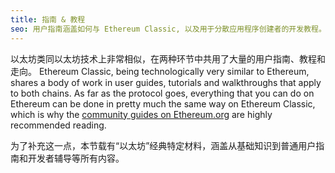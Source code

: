 ```yaml
---
title: 指南 & 教程
seo: 用户指南涵盖如何与 Ethereum Classic, 以及用于分散应用程序创建者的开发教程。
---
```


以太坊类同以太坊技术上非常相似，在两种环节中共用了大量的用户指南、教程和走向。 Ethereum Classic, being technologically very similar to Ethereum, shares a body of work in user guides, tutorials and walkthroughs that apply to both chains. As far as the protocol goes, everything that you can do on Ethereum can be done in pretty much the same way on Ethereum Classic, which is why the [community guides on Ethereum.org](https://ethereum.org/en/learn/) are highly recommended reading.

为了补充这一点，本节载有“以太坊”经典特定材料，涵盖从基础知识到普通用户指南和开发者辅导等所有内容。

